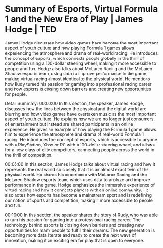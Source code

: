 # Summary of Esports, Virtual Formula 1 and the New Era of Play | James Hodge | TED

James Hodge discusses how video games have become the most important aspect of youth culture and how playing Formula 1 games allows experiencing the atmosphere and drama of real-world racing. He introduces the concept of esports, which connects people globally in the thrill of competition using a 100-dollar steering wheel, making it more accessible to people and fun. Hodge also talks about McLaren Racing and the McLaren Shadow esports team, using data to improve performance in the game, making virtual racing almost identical to the physical world. He mentions how Rudy turned his passion for gaming into a professional racing career and how esports is closing down barriers and creating new opportunities for people.

Detail Summary: 
00:00:00
In this section, the speaker, James Hodge, discusses how the lines between the physical and the digital world are blurring and how video games have overtaken music as the most important aspect of youth culture. He explains how we are no longer just consumers of entertainment but instead are shared participants in an online experience. He gives an example of how playing the Formula 1 game allows him to experience the atmosphere and drama of real-world Formula 1 racing. He introduces the concept of esports, which is accessible to anyone with a PlayStation, Xbox or PC with a 100-dollar steering wheel, and allows for a new class of elite competitors, connecting people across the world in the thrill of competition.

00:05:00
In this section, James Hodge talks about virtual racing and how it represents the real world so closely that it is an almost exact twin of the physical world. He shares his experience with McLaren Racing and the McLaren Shadow esports team, which uses data to analyze and improve performance in the game. Hodge emphasizes the immersive experience of virtual racing and how it connects players with an online community. He also notes how esports has become a mainstream sport and is redefining our notion of sports and competition, making it more accessible to people and fun.

00:10:00
In this section, the speaker shares the story of Rudy, who was able to turn his passion for gaming into a professional racing career. The technology behind esports is closing down barriers and creating new opportunities for many people to fulfill their dreams. The new generation is becoming more data literate and ready to create the next wave of innovation, making it an exciting era for play that is open to everyone.

